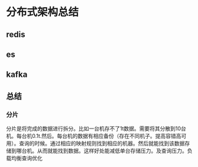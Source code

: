 # 分布式架构总结

## redis

## es

## kafka

## 总结

### 分片

分片是将完成的数据进行拆分。比如一台机存不了1t数据。需要将其分散到10台机。每台机0.1t.然后。每台机的数据有相应备份（存在不同机子。提高容错高可用）。查询的时候。通过相应的映射规则找到相应的机器。然后就能找到该数据存储到哪台机。从而就能找到数据。这样好处能减低单台存储压力。及查询压力。负载均衡查询优化